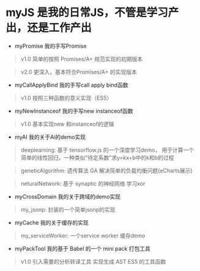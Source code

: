 # myJS 是我的日常JS，不管是学习产出，还是工作产出

* myPromise 我的手写Promise
> v1.0 简单的按照 Promises/A+ 规范实现的初期版本

> v2.0 更深入，基本符合Promises/A+ 的实现版本

* myCallApplyBind 我的手写call apply bind函数
> v1.0 按照三种函数的意义实现（ES5）

* myNewInstanceof 我的手写new instanceof函数
> v1.0 基本实现new 和instanceof的逻辑

* myAI 我的关于Ai的demo实现
> deeplearning: 基于 tensorflow.js 的一个深度学习demo， 用于计算一个简单的线性回归，一种类似“待定系数”求y=kx+b中的k和b的过程

> geneticAlgorithm: 遗传算法 GA 解决简单的负载均衡问题(eCharts展示)

> neturalNetwork: 基于 synaptic 的神经网络 学习xor

* myCrossDomain 我的关于跨域的demo实现
> my_jsonp: 封装的一个简单jsonp的实现

* myCache 我的关于缓存的实现
> my_serviceWorker: 一个service worker 缓存demo

* myPackTool 我的基于 Babel 的一个 mini pack 打包工具
> v1.0 引入需要的分析转译工具 实现生成 AST ES5 的工具函数
